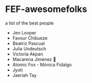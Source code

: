 # FEF-awesomefolks

a list of the best people

* Jen Looper
* Favour Chibueze
* Beatriz Pascual
* Julia Undeutsch
* Victoria Akpan
* Macarena Jiménez 🦊
* Atomic Fox - Mónica Fidalgo
* Jyoti
* Jaeriah Tay
